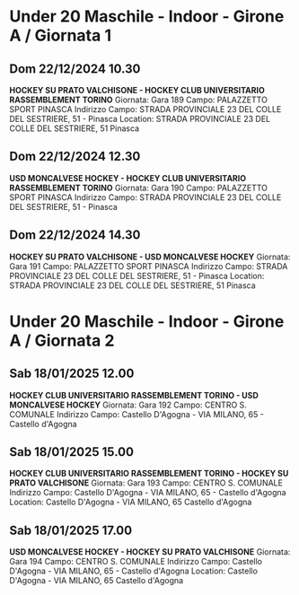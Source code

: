 # Under 20 Maschile - Indoor  - Girone A / Giornata 1
## Dom 22/12/2024 10.30
**HOCKEY SU PRATO VALCHISONE - HOCKEY CLUB UNIVERSITARIO RASSEMBLEMENT TORINO**
Giornata: Gara 189
Campo: PALAZZETTO SPORT PINASCA 
Indirizzo Campo:  STRADA PROVINCIALE 23 DEL COLLE DEL SESTRIERE, 51 - Pinasca
Location:  STRADA PROVINCIALE 23 DEL COLLE DEL SESTRIERE, 51 Pinasca


## Dom 22/12/2024 12.30
**USD MONCALVESE HOCKEY - HOCKEY CLUB UNIVERSITARIO RASSEMBLEMENT TORINO**
Giornata: Gara 190
Campo: PALAZZETTO SPORT PINASCA 
Indirizzo Campo:  STRADA PROVINCIALE 23 DEL COLLE DEL SESTRIERE, 51 - Pinasca


## Dom 22/12/2024 14.30
**HOCKEY SU PRATO VALCHISONE - USD MONCALVESE HOCKEY**
Giornata: Gara 191
Campo: PALAZZETTO SPORT PINASCA 
Indirizzo Campo:  STRADA PROVINCIALE 23 DEL COLLE DEL SESTRIERE, 51 - Pinasca
Location:  STRADA PROVINCIALE 23 DEL COLLE DEL SESTRIERE, 51 Pinasca

# Under 20 Maschile - Indoor  - Girone A / Giornata 2
## Sab 18/01/2025 12.00
**HOCKEY CLUB UNIVERSITARIO RASSEMBLEMENT TORINO - USD MONCALVESE HOCKEY**
Giornata: Gara 192
Campo: CENTRO S. COMUNALE 
Indirizzo Campo:  Castello D'Agogna - VIA MILANO, 65 - Castello d'Agogna


## Sab 18/01/2025 15.00
**HOCKEY CLUB UNIVERSITARIO RASSEMBLEMENT TORINO - HOCKEY SU PRATO VALCHISONE**
Giornata: Gara 193
Campo: CENTRO S. COMUNALE 
Indirizzo Campo:  Castello D'Agogna - VIA MILANO, 65 - Castello d'Agogna
Location:  Castello D'Agogna - VIA MILANO, 65 Castello d'Agogna


## Sab 18/01/2025 17.00
**USD MONCALVESE HOCKEY - HOCKEY SU PRATO VALCHISONE**
Giornata: Gara 194
Campo: CENTRO S. COMUNALE 
Indirizzo Campo:  Castello D'Agogna - VIA MILANO, 65 - Castello d'Agogna
Location:  Castello D'Agogna - VIA MILANO, 65 Castello d'Agogna

